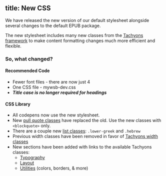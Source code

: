title: New CSS
---

We have released the new version of our default stylesheet alongside several changes to the default EPUB package.

The new stylesheet includes many new classes from the [Tachyons framework](http://tachyons.io/) to make content formatting changes much more efficient and flexible.

### So, what changed?

#### Recommended Code

* Fewer font files - there are now just 4
* One CSS file - mywsb-dev.css
* ***Title case is no longer required for headings***

#### CSS Library

* All codepens now use the new stylesheet.
* New [pull quote classes](../../../../../css_lib/quotes.html) have replaced the old. Use the new classes with `<blockquote>` only.
* There are a couple new [list classes](../../../../../css_lib/lists.html): `.lower-greek` and `.hebrew`
* Previous width classes have been removed in favor of [Tachyons width classes](http://tachyons.io/docs/layout/widths/)
* New sections have been added with links to the available Tachyons classes:
  * [Typography](../../../../../css_lib/typography.html)
  * [Layout](../../../../../css_lib/layout.html)
  * [Utilities](../../../../../css_lib/util.html) (colors, borders, & more)
